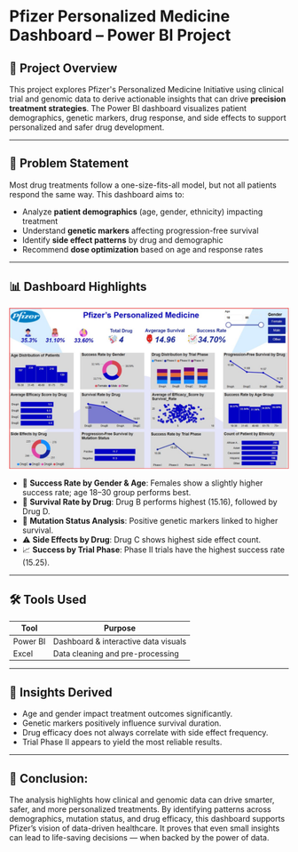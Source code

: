 # Pfizer Personalized Medicine Dashboard – Power BI Project

## 🧬 Project Overview

This project explores Pfizer's Personalized Medicine Initiative using clinical trial and genomic data to derive actionable insights that can drive **precision treatment strategies**. The Power BI dashboard visualizes patient demographics, genetic markers, drug response, and side effects to support personalized and safer drug development.

---

## 🎯 Problem Statement

Most drug treatments follow a one-size-fits-all model, but not all patients respond the same way. This dashboard aims to:
- Analyze **patient demographics** (age, gender, ethnicity) impacting treatment
- Understand **genetic markers** affecting progression-free survival
- Identify **side effect patterns** by drug and demographic
- Recommend **dose optimization** based on age and response rates

---

## 📊 Dashboard Highlights

![Dashboard Screenshot](https://github.com/Vikant07/Pfizer-Personalized-Medicine/blob/c614c3bf51a29d56587f2250a7d50e87def43555/Screenshot%202025-05-18%20102611.jpg)

- 📌 **Success Rate by Gender & Age**: Females show a slightly higher success rate; age 18–30 group performs best.
- 💊 **Survival Rate by Drug**: Drug B performs highest (15.16), followed by Drug D.
- 🧬 **Mutation Status Analysis**: Positive genetic markers linked to higher survival.
- ⚠️ **Side Effects by Drug**: Drug C shows highest side effect count.
- 📈 **Success by Trial Phase**: Phase II trials have the highest success rate (15.25).

---

## 🛠 Tools Used

| Tool       | Purpose                                |
|------------|----------------------------------------|
| Power BI   | Dashboard & interactive data visuals   |
| Excel      | Data cleaning and pre-processing       |

---

## 🧠 Insights Derived

- Age and gender impact treatment outcomes significantly.
- Genetic markers positively influence survival duration.
- Drug efficacy does not always correlate with side effect frequency.
- Trial Phase II appears to yield the most reliable results.

---

## 🧠 Conclusion:
The analysis highlights how clinical and genomic data can drive smarter, safer, and more personalized treatments.
 By identifying patterns across demographics, mutation status, and drug efficacy, this dashboard supports Pfizer’s vision of data-driven healthcare. It proves that even small insights can lead to life-saving decisions — when backed by the power of data.


